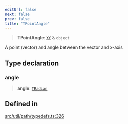```yaml
---
editUrl: false
next: false
prev: false
title: "TPointAngle"
---
```


> **TPointAngle**: [`XY`](/api/interfaces/xy/) & `object`

A point (vector) and angle between the vector and x-axis

## Type declaration

### angle

> **angle**: [`TRadian`](/api/type-aliases/tradian/)

## Defined in

[src/util/path/typedefs.ts:326](https://github.com/fabricjs/fabric.js/blob/c093e29e73123dafcfa091ff4d5e04e690bb796e/src/util/path/typedefs.ts#L326)
